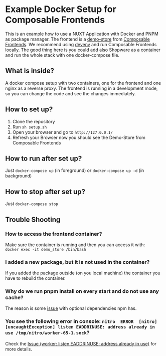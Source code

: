# Example Docker Setup for Composable Frontends

This is an example how to use a NUXT Application with Docker and PNPM as package manager.
The frontend is a [demo-store](https://frontends.shopware.com/getting-started/templates/demo-store-template.html) from [Composable Frontends](https://frontends.shopware.com/). 
We recommend using [devenv](https://developer.shopware.com/docs/guides/installation/devenv.html) and run Composable Frontends locally. The good thing here is you could 
add also Shopware as a container and run the whole stack with one docker-compose file.

## What is inside?
A docker compose setup with two containers, one for the frontend and one nginx as a reverse proxy.
The frontend is running in a development mode, so you can change the code and see the changes immediately.

## How to set up?
1. Clone the repository
2. Run `sh setup.sh`
3. Open your browser and go to `http://127.0.0.1/`
4. Refresh your Browser now you should see the Demo-Store from Composable Frontends

## How to run after set up?
Just `docker-compose up` (in foreground) or `docker-compose up -d` (in background)

## How to stop after set up?
Just `docker-compose stop`

## Trouble Shooting

### How to access the frontend container?
Make sure the container is running and then you can access it with:  
`docker exec -it demo_store /bin/bash`

### I added a new package, but it is not used in the container?
If you added the package outside (on you local machine) the container you have to rebuild the container.

### Why do we run pnpm install on every start and do not use any cache?
The reason is some [issue](https://github.com/npm/cli/issues/4828) with optional dependencies npm has.

### You see the following error in console: `nitro  ERROR  [nitro] [uncaughtException] listen EADDRINUSE: address already in use /tmp/nitro/worker-65-1.sock`?
Check the [Issue (worker: listen EADDRINUSE: address already in use)](https://github.com/unjs/nitro/issues/885) for more details.